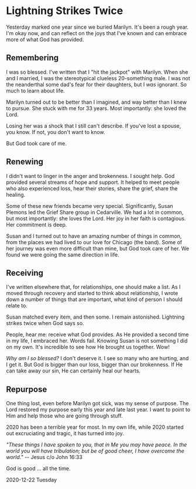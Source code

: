 # Lightning Strikes Twice

Yesterday marked one year since we buried Marilyn.
It's been a rough year. I'm okay now, and can reflect on the joys
that I've known and can embrace more of what God has provided.

## Remembering

I was so blessed. 
I've written that I "hit the jackpot" with Marilyn.
When she and I married, I was the stereotypical clueless 20-something
male. I was not the neanderthal some dad's fear for their daughters,
but I *was* ignorant. So much to learn about life.

Marilyn turned out to be better than I imagined,
and way better than I knew to pursue. She stuck with me for 33 years.
Most importantly: she loved the Lord.

Losing her was a shock that I still can't describe.
If you've lost a spouse, you know. If not, you don't want to know.

But God took care of me.

## Renewing

I didn't want to linger in the anger and brokenness. I sought help.
God provided several streams of hope and support.
It helped to meet people who also experienced loss,
hear their stories, share the grief, share the healing.

Some of these new friends became very special. Significantly,
Susan Plemons led the Grief Share group in Cedarville. We had a lot
in common, but most importantly: she loves the Lord.
Her joy in her faith is contagious. Her commitment is deep.

Susan and I turned out to have an amazing number of things in common,
from the places we had lived to our love for Chicago (the band).
Some of her journey was even more difficult than mine, but God took care
of her. We found we were going the same direction in life.

## Receiving

I've written elsewhere that, for relationships, one should make a list.
As I moved through recovery and started to think about relationship,
I wrote down a number of things that are important, what kind of person
I should relate to.

Susan matched every item, and then some.
I remain astonished. Lightning strikes twice when God says so.

People, hear me: receive what God provides.
As He provided a second time in my life, I embraced her.
Words fail. Knowing Susan is not something I did on my own.
It's incredible to see how He brought us together. Wow!

*Why am I so blessed?*
I don't deserve it. I see so many who are hurting, and I get it.
But God is bigger than our loss, bigger than our brokenness.
If He can take away our sin, He can certainly heal our hearts.

## Repurpose

One thing lost, even before Marilyn got sick, was my sense of purpose.
The Lord restored my purpose early this year and late last year.
I want to point to Him and help those who are going through stuff.

2020 has been a terrible year for most. In my own life,
while 2020 started out excruciating and tragic, it has turned into joy.

*"These things I have spoken to you, that in Me you may have peace.
In the world you will have tribulation; but be of good cheer,
I have overcome the world."* -- Jesus c/o John 16:33

God is good ... all the time.

2020-12-22 Tuesday


